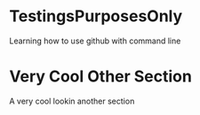 # TestingsPurposesOnly
Learning how to use github with command line

# Very Cool Other Section
A very cool lookin another section
